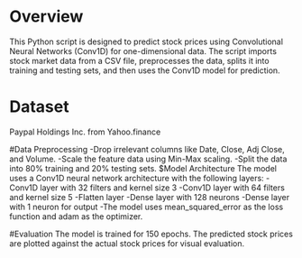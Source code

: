 # Overview
This Python script is designed to predict stock prices using Convolutional Neural Networks (Conv1D) for one-dimensional data. The script imports stock market data from a CSV file, preprocesses the data, splits it into training and testing sets, and then uses the Conv1D model for prediction.

# Dataset
Paypal Holdings Inc. from Yahoo.finance

#Data Preprocessing
-Drop irrelevant columns like Date, Close, Adj Close, and Volume.
-Scale the feature data using Min-Max scaling.
-Split the data into 80% training and 20% testing sets.
$Model Architecture
The model uses a Conv1D neural network architecture with the following layers:
-Conv1D layer with 32 filters and kernel size 3
-Conv1D layer with 64 filters and kernel size 5
-Flatten layer
-Dense layer with 128 neurons
-Dense layer with 1 neuron for output
-The model uses mean_squared_error as the loss function and adam as the optimizer.

#Evaluation
The model is trained for 150 epochs. The predicted stock prices are plotted against the actual stock prices for visual evaluation.

